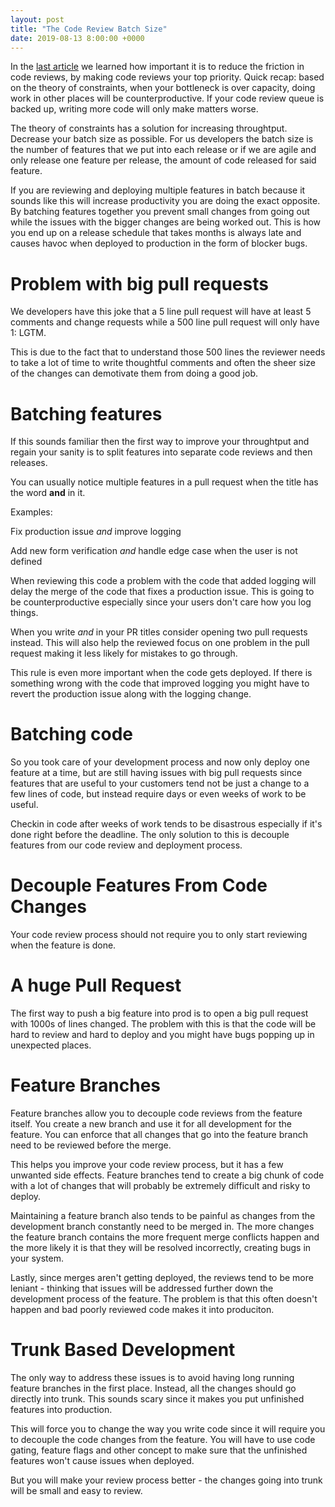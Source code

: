 ```yaml
---
layout: post
title: "The Code Review Batch Size"
date: 2019-08-13 8:00:00 +0000
---
```


In the [last article](https://blog.codereview.chat/2019/07/15/the-code-review-bottleneck.html) we learned how important it is to reduce the friction in code reviews, by making code reviews your top priority. Quick recap: based on the theory of constraints, when your bottleneck is over capacity, doing work in other places will be counterproductive. If your code review queue is backed up, writing more code will only make matters worse.

The theory of constraints has a solution for increasing throughtput. Decrease your batch size as possible. For us developers the batch size is the number of features that we put into each release or if we are agile and only release one feature per release, the amount of code released for said feature.

If you are reviewing and deploying multiple features in batch because it sounds like this will increase productivity you are doing the exact opposite. By batching features together you prevent small changes from going out while the issues with the bigger changes are being worked out. This is how you end up on a release schedule that takes months is always late and causes havoc when deployed to production in the form of blocker bugs.

# Problem with big pull requests

We developers have this joke that a 5 line pull request will have at least 5 comments and change requests while a 500 line pull request will only have 1: LGTM.

This is due to the fact that to understand those 500 lines the reviewer needs to take a lot of time to write thoughtful comments and often the sheer size of the changes can demotivate them from doing a good job.

# Batching features

If this sounds familiar then the first way to improve your throughtput and regain your sanity is to split features into separate code reviews and then releases.

You can usually notice multiple features in a pull request when the title has the word **and** in it.

Examples:

Fix production issue *and* improve logging

Add new form verification *and* handle edge case when the user is not defined

When reviewing this code a problem with the code that added logging will delay the merge of the code that fixes a production issue. This is going to be counterproductive especially since your users don't care how you log things.

When you write *and* in your PR titles consider opening two pull requests instead. This will also help the reviewed focus on one problem in the pull request making it less likely for mistakes to go through.

This rule is even more important when the code gets deployed. If there is something wrong with the code that improved logging you might have to revert the production issue along with the logging change.

# Batching code

So you took care of your development process and now only deploy one feature at a time, but are still having issues with big pull requests since features that are useful to your customers tend not be just a change to a few lines of code, but instead require days or even weeks of work to be useful. 

Checkin in code after weeks of work tends to be disastrous especially if it's done right before the deadline. The only solution to this is decouple features from our code review and deployment process.

# Decouple Features From Code Changes

Your code review process should not require you to only start reviewing when the feature is done.

# A huge Pull Request

The first way to push a big feature into prod is to open a big pull request with 1000s of lines changed. The problem with this is that the code will be hard to review and hard to deploy and you might have bugs popping up in unexpected places.

# Feature Branches

Feature branches allow you to decouple code reviews from the feature itself. You create a new branch and use it for all development for the feature. You can enforce that all changes that go into the feature branch need to be reviewed before the merge.

This helps you improve your code review process, but it has a few unwanted side effects. Feature branches tend to create a big chunk of code with a lot of changes that will probably be extremely difficult and risky to deploy.

Maintaining a feature branch also tends to be painful as changes from the development branch constantly need to be merged in. The more changes the feature branch contains the more frequent merge conflicts happen and the more likely it is that they will be resolved incorrectly, creating bugs in your system.

Lastly, since merges aren't getting deployed, the reviews tend to be more leniant - thinking that issues will be addressed further down the development process of the feature. The problem is that this often doesn't happen and bad poorly reviewed code makes it into produciton.

# Trunk Based Development

The only way to address these issues is to avoid having long running feature branches in the first place. Instead, all the changes should go directly into trunk. This sounds scary since it makes you put unfinished features into production.

This will force you to change the way you write code since it will require you to decouple the code changes from the feature. You will have to use code gating, feature flags and other concept to make sure that the unfinished features won't cause issues when deployed.

But you will make your review process better - the changes going into trunk will be small and easy to review.

